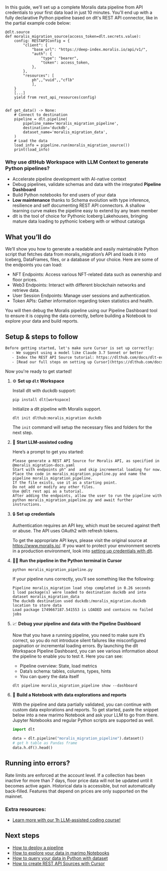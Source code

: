 In this guide, we'll set up a complete Moralis data pipeline from API credentials to your first data load in just 10 minutes. You'll end up with a fully declarative Python pipeline based on dlt's REST API connector, like in the partial example code below:

```python-outcome
@dlt.source
def moralis_migration_source(access_token=dlt.secrets.value):
    config: RESTAPIConfig = {
        "client": {
            "base_url": "https://deep-index.moralis.io/api/v1/",
            "auth": {
                "type": "bearer",
                "token": access_token,
            },
        },
        "resources": [
            ph",,"vuid",,"cflb"
            ],
    }
    [...]
    yield from rest_api_resources(config)


def get_data() -> None:
    # Connect to destination
    pipeline = dlt.pipeline(
        pipeline_name='moralis_migration_pipeline',
        destination='duckdb',
        dataset_name='moralis_migration_data', 
    )
    # Load the data
    load_info = pipeline.run(moralis_migration_source())
    print(load_info) 
```

### Why use dltHub Workspace with LLM Context to generate Python pipelines?

- Accelerate pipeline development with AI-native context
- Debug pipelines, validate schemas and data with the integrated **Pipeline Dashboard**
- Build Python notebooks for end users of your data
- **Low maintenance** thanks to Schema evolution with type inference, resilience and self documenting REST API connectors. A shallow learning curve makes the pipeline easy to extend by any team member
- dlt is the tool of choice for Pythonic Iceberg Lakehouses, bringing mature data loading to pythonic Iceberg with or without catalogs

## What you’ll do

We’ll show you how to generate a readable and easily maintainable Python script that fetches data from moralis_migration’s API and loads it into Iceberg, DataFrames, files, or a database of your choice. Here are some of the endpoints you can load:

- NFT Endpoints: Access various NFT-related data such as ownership and floor prices.
- Web3 Endpoints: Interact with different blockchain networks and retrieve data.
- User Session Endpoints: Manage user sessions and authentication.
- Token APIs: Gather information regarding token statistics and health.

You will then debug the Moralis pipeline using our Pipeline Dashboard tool to ensure it is copying the data correctly, before building a Notebook to explore your data and build reports.

## Setup & steps to follow

```default
Before getting started, let's make sure Cursor is set up correctly:
   - We suggest using a model like Claude 3.7 Sonnet or better
   - Index the REST API Source tutorial: https://dlthub.com/docs/dlt-ecosystem/verified-sources/rest_api/ and add it to context as **@dlt rest api**
   - [Read our full steps on setting up Cursor](https://dlthub.com/docs/dlt-ecosystem/llm-tooling/cursor-restapi#23-configuring-cursor-with-documentation)
```

Now you're ready to get started!

1. ⚙️ **Set up `dlt` Workspace**
    
    Install dlt with duckdb support:
    ```shell
    pip install dlt[workspace]
    ```

    Initialize a dlt pipeline with Moralis support.
    ```shell
    dlt init dlthub:moralis_migration duckdb
    ```

    The `init` command will setup the necessary files and folders for the next step.
    
2. 🤠 **Start LLM-assisted coding**
    
    Here’s a prompt to get you started:
    
    ```prompt
    Please generate a REST API Source for Moralis API, as specified in @moralis_migration-docs.yaml 
    Start with endpoints ph" and  and skip incremental loading for now. 
    Place the code in moralis_migration_pipeline.py and name the pipeline moralis_migration_pipeline. 
    If the file exists, use it as a starting point. 
    Do not add or modify any other files. 
    Use @dlt rest api as a tutorial. 
    After adding the endpoints, allow the user to run the pipeline with python moralis_migration_pipeline.py and await further instructions.
    ```

    
3. 🔒 **Set up credentials** 
    
    Authentication requires an API key, which must be secured against theft or abuse. The API uses OAuth2 with refresh tokens.
    
    To get the appropriate API keys, please visit the original source at https://www.moralis.io/.
    If you want to protect your environment secrets in a production environment, look into [setting up credentials with dlt](https://dlthub.com/docs/walkthroughs/add_credentials).
    
4. 🏃‍♀️ **Run the pipeline in the Python terminal in Cursor**
    
    ```shell
    python moralis_migration_pipeline.py
    ```
    
    If your pipeline runs correctly, you’ll see something like the following:
    
    ```shell
    Pipeline moralis_migration load step completed in 0.26 seconds
    1 load package(s) were loaded to destination duckdb and into dataset moralis_migration_data
    The duckdb destination used duckdb:/moralis_migration.duckdb location to store data
    Load package 1749667187.541553 is LOADED and contains no failed jobs
    ```
    
5. 📈 **Debug your pipeline and data with the Pipeline Dashboard**

    Now that you have a running pipeline, you need to make sure it’s correct, so you do not introduce silent failures like misconfigured pagination or incremental loading errors. By launching the dlt Workspace Pipeline Dashboard, you can see various information about the pipeline to enable you to test it. Here you can see:
    - Pipeline overview: State, load metrics
    - Data’s schema: tables, columns, types, hints
    - You can query the data itself
    
    ```shell
    dlt pipeline moralis_migration_pipeline show --dashboard
    ```
    
6. 🐍 **Build a Notebook with data explorations and reports**

    With the pipeline and data partially validated, you can continue with custom data explorations and reports. To get started, paste the snippet below into a new marimo Notebook and ask your LLM to go from there. Jupyter Notebooks and regular Python scripts are supported as well.

    
    ```python
    import dlt

   data = dlt.pipeline("moralis_migration_pipeline").dataset()
   # get h table as Pandas frame
   data.h.df().head()
    ```

## Running into errors?

Rate limits are enforced at the account level. If a collection has been inactive for more than 7 days, floor price data will not be updated until it becomes active again. Historical data is accessible, but not automatically back-filled. Features that depend on prices are only supported on the mainnet.

### Extra resources:

- [Learn more with our 1h LLM-assisted coding course!](https://www.youtube.com/watch?v=GGid70rnJuM)

## Next steps

- [How to deploy a pipeline](https://dlthub.com/docs/walkthroughs/deploy-a-pipeline)
- [How to explore your data in marimo Notebooks](https://dlthub.com/docs/general-usage/dataset-access/marimo)
- [How to query your data in Python with dataset](https://dlthub.com/docs/general-usage/dataset-access/dataset)
- [How to create REST API Sources with Cursor](https://dlthub.com/docs/dlt-ecosystem/llm-tooling/cursor-restapi)